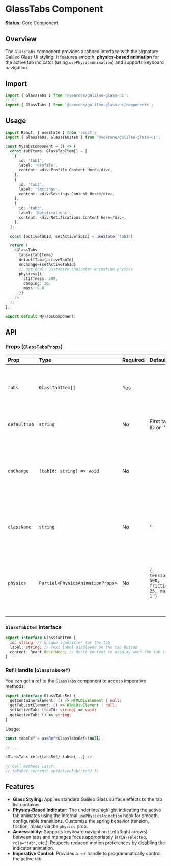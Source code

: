 # GlassTabs Component

**Status:** Core Component

## Overview

The `GlassTabs` component provides a tabbed interface with the signature Galileo Glass UI styling. It features smooth, **physics-based animation** for the active tab indicator (using `usePhysicsAnimation`) and supports keyboard navigation.

## Import

```typescript
import { GlassTabs } from '@veerone/galileo-glass-ui';
// Or
import { GlassTabs } from '@veerone/galileo-glass-ui/components';
```

## Usage

```typescript
import React, { useState } from 'react';
import { GlassTabs, GlassTabItem } from '@veerone/galileo-glass-ui';

const MyTabsComponent = () => {
  const tabItems: GlassTabItem[] = [
    {
      id: 'tab1',
      label: 'Profile',
      content: <div>Profile Content Here</div>,
    },
    {
      id: 'tab2',
      label: 'Settings',
      content: <div>Settings Content Here</div>,
    },
    {
      id: 'tab3',
      label: 'Notifications',
      content: <div>Notifications Content Here</div>,
    },
  ];

  const [activeTabId, setActiveTabId] = useState('tab1');

  return (
    <GlassTabs
      tabs={tabItems}
      defaultTab={activeTabId}
      onChange={setActiveTabId}
      // Optional: Customize indicator animation physics
      physics={{
        stiffness: 500,
        damping: 20,
        mass: 0.8
      }}
    />
  );
};

export default MyTabsComponent;
```

## API

### Props (`GlassTabsProps`)

| Prop         | Type                               | Required | Default                   | Description                                                                                                  |
| :----------- | :--------------------------------- | :------- | :------------------------ | :----------------------------------------------------------------------------------------------------------- |
| `tabs`       | `GlassTabItem[]`                   | Yes      |                           | An array of objects defining each tab's ID, label, and content.                                              |
| `defaultTab` | `string`                           | No       | First tab ID or ''        | The ID of the tab to be active initially.                                                                    |
| `onChange`   | `(tabId: string) => void`          | No       |                           | Callback function invoked when the active tab changes, receiving the new active tab ID.                    |
| `className`  | `string`                           | No       | ''                        | Additional CSS class name(s) to apply to the root container element.                                         |
| `physics`    | `Partial<PhysicsAnimationProps>` | No       | `{ tension: 500, friction: 25, mass: 1 }` | Optional physics parameters (tension, friction, mass) for the active indicator's spring animation. |

### `GlassTabItem` Interface

```typescript
export interface GlassTabItem {
  id: string; // Unique identifier for the tab
  label: string; // Text label displayed on the tab button
  content: React.ReactNode; // React content to display when the tab is active
}
```

### Ref Handle (`GlassTabsRef`)

You can get a ref to the `GlassTabs` component to access imperative methods:

```typescript
export interface GlassTabsRef {
  getContainerElement: () => HTMLDivElement | null;
  getTabListElement: () => HTMLDivElement | null;
  setActiveTab: (tabId: string) => void;
  getActiveTab: () => string;
}
```

Usage:
```typescript
const tabsRef = useRef<GlassTabsRef>(null);

// ...

<GlassTabs ref={tabsRef} tabs={...} />

// Call methods later:
// tabsRef.current?.setActiveTab('tab2');
```

## Features

*   **Glass Styling:** Applies standard Galileo Glass surface effects to the tab list container.
*   **Physics-Based Indicator:** The underline/highlight indicating the active tab animates using the internal `usePhysicsAnimation` hook for smooth, configurable transitions. Customize the spring behavior (tension, friction, mass) via the `physics` prop.
*   **Accessibility:** Supports keyboard navigation (Left/Right arrows) between tabs and manages focus appropriately (`aria-selected`, `role="tab"`, etc.). Respects reduced motion preferences by disabling the indicator animation.
*   **Imperative Control:** Provides a `ref` handle to programmatically control the active tab. 